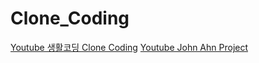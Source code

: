 # Clone_Coding

[Youtube 생활코딩 Clone Coding](https://www.youtube.com/@coohde)
[Youtube John Ahn Project](https://www.youtube.com/@johnahn.)
